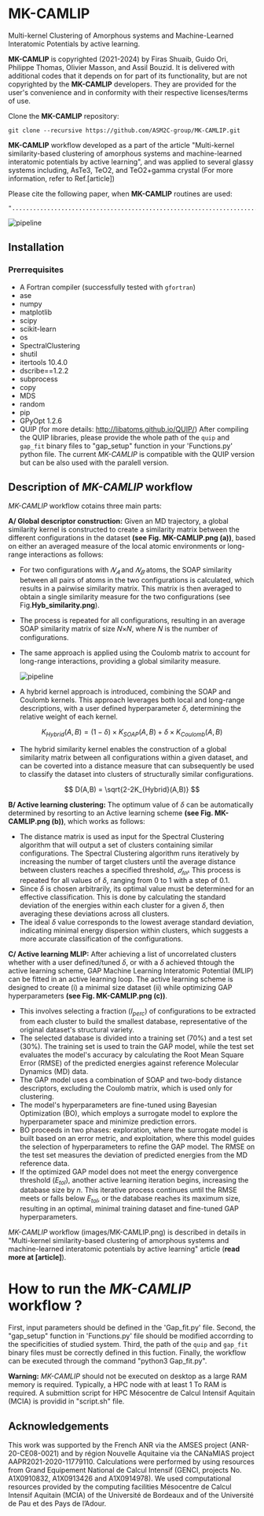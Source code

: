 #                                                                   MK-CAMLIP
Multi-kernel Clustering of Amorphous systems and Machine-Learned Interatomic Potentials by active learning.

**MK-CAMLIP** is copyrighted (2021-2024) by Firas Shuaib, Guido Ori, Philippe Thomas, Olivier Masson, and Assil Bouzid. It is delivered with additional codes that it depends on for part of its functionality, but  are not copyrighted by the **MK-CAMLIP** developers. They are provided for the user's convenience and in conformity with their respective licenses/terms of use.

Clone the  **MK-CAMLIP**  repository:

	git clone --recursive https://github.com/ASM2C-group/MK-CAMLIP.git

**MK-CAMLIP** workflow developed as a part of the article "Multi-kernel similarity-based clustering of amorphous systems and machine-learned interatomic potentials by active learning", and was applied to several glassy systems including, AsTe3, TeO2, and TeO2+gamma crystal (For more information, refer to Ref.[article])
 
Please cite the following paper, when **MK-CAMLIP** routines are used:
```
"..........................................................................."

```

![pipeline](MK-CAMLIP.png)


## Installation

### Prerrequisites

- A Fortran compiler  (successfully tested with `gfortran`)
-  ase 
- numpy
- matplotlib
- scipy
- scikit-learn
- os
- SpectralClustering
- shutil 
- itertools 10.4.0
- dscribe==1.2.2
- subprocess
- copy
- MDS
- random
- pip 
- GPyOpt 1.2.6
- QUIP (for more details: http://libatoms.github.io/QUIP/)
After compiling the QUIP libraries, please provide the whole path of the `quip` and `gap_fit` binary files to "gap_setup" function in your 'Functions.py' python file. The current *MK-CAMLIP* is compatible with the QUIP version but can be also used with the paralell version. 


## Description of *MK-CAMLIP* workflow
*MK-CAMLIP* workflow cotains three main parts:

**A/ Global descriptor construction:** Given an MD trajectory, a global similarity kernel is constructed to create a similarity matrix between the different configurations in the dataset **(see Fig. MK-CAMLIP.png (a))**, based on either an averaged measure of the local atomic environments or long-range interactions as follows:
- For two configurations with $𝑁_{𝐴}$ and $𝑁_{𝐵}$ atoms, the SOAP similarity between all pairs of atoms in the two configurations is calculated, which results in a pairwise similarity matrix. This matrix is then averaged to obtain a single similarity measure for the two configurations (see Fig.**Hyb_similarity.png**).
- The process is repeated for all configurations, resulting in an average SOAP similarity matrix of size 𝑁×𝑁, where 𝑁 is the number of configurations.
- The same approach is applied using the Coulomb matrix to account for long-range interactions, providing a global similarity measure.
  
  ![pipeline](Hyb_similarity.png)
  
- A hybrid kernel approach is introduced, combining the SOAP and Coulomb kernels. This approach leverages both local and long-range descriptions, with a user defined hyperparameter $\delta$, determining the relative weight of each kernel. 
  
 $$                  K_{Hybrid}(A,B) = (1-\delta)\times K_{SOAP}(A,B) + \delta \times K_{Coulomb}(A,B) $$
 
- The hybrid similarity kernel enables the construction of a global similarity matrix between all configurations within a given dataset, and can be coverted into a distance measure that can subsequently be used to classify the dataset into clusters of structurally similar configurations.
  
 $$                                                                    D(A,B) = \sqrt{2-2K_{Hybrid}(A,B)} $$

 **B/ Active learning clustering:** The optimum value of $\delta$ can be automatically determined by resorting to an Active learning scheme **(see Fig. MK-CAMLIP.png (b))**, which works as follows:
 - The distance matrix is used as input for the Spectral Clustering algorithm that will output a set of clusters containing similar configurations. The Spectral Clustering algorithm runs iteratively by increasing the number of target clusters until the average distance between clusters reaches a specified threshold, $𝑑_{𝑡𝑜𝑙}$. This process is repeated for all values of $\delta$, ranging from 0 to 1 with a step of 0.1.
 - Since $\delta$ is chosen arbitrarily, its optimal value must be determined for an effective classification. This is done by calculating the standard deviation of the energies within each cluster for a given $\delta$, then averaging these deviations across all clusters.
 - The ideal $\delta$ value corresponds to the lowest average standard deviation, indicating minimal energy dispersion within clusters, which suggests a more accurate classification of the configurations.

 **C/ Active learning MLIP:** After achieving a list of uncorrelated clusters whether with a user defined/tuned $\delta$, or with a $\delta$ achieved thtough the active learning scheme, GAP Machine Learning Interatomic Potential (MLIP) can be fitted in an active learning loop. The active learning scheme is designed to create (i) a minimal size dataset (ii) while optimizing GAP hyperparameters **(see Fig. MK-CAMLIP.png (c))**.
- This involves selecting a fraction ($I_{perc}$) of configurations to be extracted from each cluster to build the smallest database, representative of the original dataset's structural variety.
- The selected database is divided into a training set (70%) and a test set (30%). The training set is used to train the GAP model, while the test set evaluates the model's accuracy by calculating the Root Mean Square Error (RMSE) of the predicted energies against reference Molecular Dynamics (MD) data.
- The GAP model uses a combination of SOAP and two-body distance descriptors, excluding the Coulomb matrix, which is used only for clustering.
- The model's hyperparameters are fine-tuned using Bayesian Optimization (BO), which employs a surrogate model to explore the hyperparameter space and minimize prediction errors.
- BO proceeds in two phases: exploration, where the surrogate model is built based on an error metric, and exploitation, where this model guides the selection of hyperparameters to refine the GAP model. The RMSE on the test set measures the deviation of predicted energies from the MD reference data.
- If the optimized GAP model does not meet the energy convergence threshold ($E_{tol}$), another active learning iteration begins, increasing the database size by $n$. This iterative process continues until the RMSE meets or falls below $E_{tol}$, or the database reaches its maximum size, resulting in an optimal, minimal training dataset and fine-tuned GAP hyperparameters.

*MK-CAMLIP*  workflow (images/MK-CAMLIP.png) is described in details in "Multi-kernel similarity-based clustering of amorphous systems and machine-learned interatomic potentials by active learning" article (**read more at [article]**).


# How to run the *MK-CAMLIP*  workflow ?

First, input parameters should be defined in the 'Gap_fit.py' file. Second, the "gap_setup" function in 'Functions.py' file should be modified accorrding to the specificities of studied system. Third, the path of the `quip` and `gap_fit` binary files must be correctly defined in this fuction. Finally, the workflow can be executed through the command "python3 Gap_fit.py".

**Warning:** *MK-CAMLIP* should not be executed on desktop as a large RAM memory is required. Typically, a HPC node with at least 1 To RAM is required. A submittion script for HPC Mésocentre de Calcul Intensif Aquitain (MCIA) is providid in "script.sh" file.

## Acknowledgements
This work was supported by the French ANR via the AMSES project (ANR-20-CE08-0021) and by région Nouvelle
Aquitaine via the CANaMIAS project AAPR2021-2020-11779110. Calculations were performed by using resources from
Grand Equipement National de Calcul Intensif (GENCI, projects No. A1X0910832, A1X0913426 and A1X0914978). We used computational
resources provided by the computing facilities Mésocentre de Calcul Intensif Aquitain (MCIA) of the Université de Bordeaux
and of the Université de Pau et des Pays de l’Adour.
